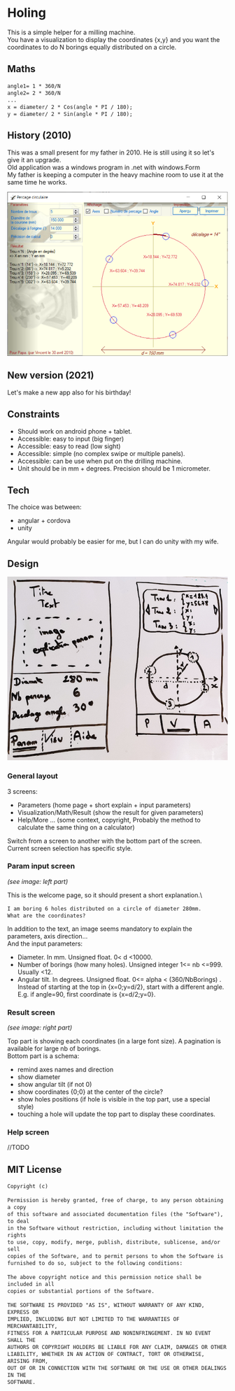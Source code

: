 ﻿# Holing 

This is a simple helper for a milling machine.\
You have a visualization to display the coordinates {x,y} and you want the coordinates to do N borings equally distributed on a circle.

## Maths

```
angle1= 1 * 360/N
angle2= 2 * 360/N
...
x = diameter/ 2 * Cos(angle * PI / 180);
y = diameter/ 2 * Sin(angle * PI / 180);
```

## History (2010)

This was a small present for my father in 2010. He is still using it so let's give it an upgrade.\
Old application was a windows program in .net with windows.Form\
My father is keeping a computer in the heavy machine room to use it at the same time he works.

![Windows application](PercageCirculaire2010.PNG)

## New version (2021)

Let's make a new app also for his birthday!

## Constraints
 
- Should work on android phone + tablet.
- Accessible: easy to input (big finger)
- Accessible: easy to read (low sight)
- Accessible: simple (no complex swipe or multiple panels). 
- Accessible: can be use when put on the drilling machine.
- Unit should be in mm + degrees. Precision should be 1 micrometer.

## Tech

The choice was between:
- angular + cordova
- unity 

Angular would probably be easier for me, but I can do unity with my wife.

## Design

![Screen mockup](VisualDesign.png)

### General layout 

3 screens:
- Parameters (home page + short explain + input parameters)
- Visualization/Math/Result (show the result for given parameters)
- Help/More ... (some context, copyright, Probably the method to calculate the same thing on a calculator)

Switch from a screen to another with the bottom part of the screen.\
Current screen selection has specific style.

### Param input screen

_(see image: left part)_

This is the welcome page, so it should present a short explanation.\

```
I am boring 6 holes distributed on a circle of diameter 280mm.
What are the coordinates?
```

In addition to the text, an image seems mandatory to explain the parameters, axis direction...\
And the input parameters:
- Diameter. In mm. Unsigned float. 0< d <10000.
- Number of borings (how many holes). Unsigned integer  1<= nb <=999. Usually <12.
- Angular tilt. In degrees. Unsigned float. 0<= alpha < (360/NbBorings) . Instead of starting at the top in {x=0;y=d/2}, start with a different angle. E.g. if angle=90, first coordinate is {x=d/2;y=0}.

### Result screen 

_(see image: right part)_

Top part is showing each coordinates (in a large font size). A pagination is available for large nb of borings.\
Bottom part is a schema:
- remind axes names and direction
- show diameter
- show angular tilt (if not 0)
- show coordinates {0;0} at the center of the circle?
- show holes positions (if hole is visible in the top part, use a special style)
- touching a hole will update the top part to display these coordinates.

### Help screen 

//TODO

## MIT License

```
Copyright (c) 

Permission is hereby granted, free of charge, to any person obtaining a copy
of this software and associated documentation files (the "Software"), to deal
in the Software without restriction, including without limitation the rights
to use, copy, modify, merge, publish, distribute, sublicense, and/or sell
copies of the Software, and to permit persons to whom the Software is
furnished to do so, subject to the following conditions:

The above copyright notice and this permission notice shall be included in all
copies or substantial portions of the Software.

THE SOFTWARE IS PROVIDED "AS IS", WITHOUT WARRANTY OF ANY KIND, EXPRESS OR
IMPLIED, INCLUDING BUT NOT LIMITED TO THE WARRANTIES OF MERCHANTABILITY,
FITNESS FOR A PARTICULAR PURPOSE AND NONINFRINGEMENT. IN NO EVENT SHALL THE
AUTHORS OR COPYRIGHT HOLDERS BE LIABLE FOR ANY CLAIM, DAMAGES OR OTHER
LIABILITY, WHETHER IN AN ACTION OF CONTRACT, TORT OR OTHERWISE, ARISING FROM,
OUT OF OR IN CONNECTION WITH THE SOFTWARE OR THE USE OR OTHER DEALINGS IN THE
SOFTWARE.
```
